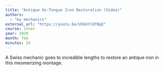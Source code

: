 ```yaml
---
title: "Antique Ox-Tongue Iron Restoration (Video)"
authors:
  - "my mechanics"
external_url: "https://youtu.be/UVkbYlQfNqE"
course: inner
year: 2020
month: feb
minutes: 24
---
```


A Swiss mechanic goes to incredible lengths to restore an antique iron in this mesmerizing montage.
